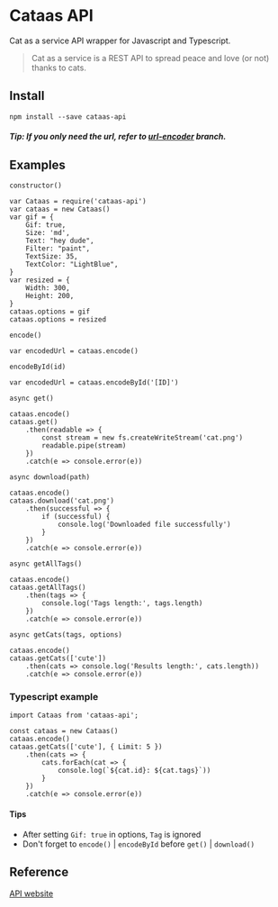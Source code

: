 # Cataas API

Cat as a service API wrapper for Javascript and Typescript.

> Cat as a service is a REST API to spread peace and love (or not) thanks to cats.

## Install

`npm install --save cataas-api`

##### Tip: If you only need the url, refer to [url-encoder](https://github.com/iArmanKarimi/Cataas-API-js/tree/url-encoder) branch.

## Examples

`constructor()`

```JS
var Cataas = require('cataas-api')
var cataas = new Cataas()
var gif = {
    Gif: true,
    Size: 'md',
    Text: "hey dude",
    Filter: "paint",
    TextSize: 35,
    TextColor: "LightBlue",
}
var resized = {
    Width: 300,
    Height: 200,
}
cataas.options = gif
cataas.options = resized
```

`encode()`

```JS
var encodedUrl = cataas.encode()
```

`encodeById(id)`

```JS
var encodedUrl = cataas.encodeById('[ID]')
```

`async get()`

```JS
cataas.encode()
cataas.get()
    .then(readable => {
        const stream = new fs.createWriteStream('cat.png')
        readable.pipe(stream)
    })
    .catch(e => console.error(e))
```

`async download(path)`

```JS
cataas.encode()
cataas.download('cat.png')
    .then(successful => {
        if (successful) {
            console.log('Downloaded file successfully')
        }
    })
    .catch(e => console.error(e))
```

`async getAllTags()`

```JS
cataas.encode()
cataas.getAllTags()
    .then(tags => {
        console.log('Tags length:', tags.length)
    })
    .catch(e => console.error(e))
```

`async getCats(tags, options)`

```JS
cataas.encode()
cataas.getCats(['cute'])
    .then(cats => console.log('Results length:', cats.length))
    .catch(e => console.error(e))
```

### Typescript example

```TS
import Cataas from 'cataas-api';

const cataas = new Cataas()
cataas.encode()
cataas.getCats(['cute'], { Limit: 5 })
    .then(cats => {
        cats.forEach(cat => {
            console.log(`${cat.id}: ${cat.tags}`))
        }
    })
    .catch(e => console.error(e))
```

#### Tips

+ After setting `Gif: true` in options, `Tag` is ignored
+ Don't forget to `encode()` | `encodeById` before `get()` | `download()`

## Reference

[API website](https://cataas.com/)

